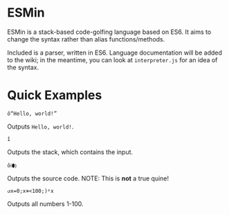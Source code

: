 # ESMin
ESMin is a stack-based code-golfing language based on ES6. It aims to change the syntax rather than alias functions/methods.

Included is a parser, written in ES6. Language documentation will be added to the wiki; in the meantime, you can look at `interpreter.js` for an idea of the syntax.
# Quick Examples
```
ô“Hello, world!”
```
Outputs `Hello, world!`.

```
î
```
Outputs the stack, which contains the input.

```
ôℹ⬮⦆
```
Outputs the source code. NOTE: This is **not** a true quine!

```
↺x=0;x⧺<100;)ᵖx
```
Outputs all numbers 1-100.
